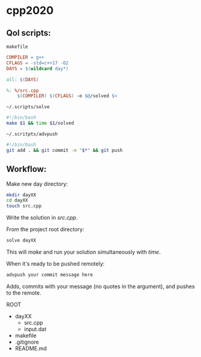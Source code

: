 # cpp2020

## Qol scripts:

`makefile`

```makefile
COMPILER = g++
CFLAGS = -std=c++17 -O2
DAYS = $(wildcard day*)

all: $(DAYS)

%: %/src.cpp
	$(COMPILER) $(CFLAGS) -o $@/solved $<
```

`~/.scripts/solve`

```bash
#!/bin/bash
make $1 && time $1/solved
```

`~/.scritpts/advpush`

```bash
#!/bin/bash
git add . && git commit -m "$*" && git push
```

## Workflow:

Make new day directory:

```bash
mkdir dayXX
cd dayXX
touch src.cpp
```

Write the solution in *src.cpp*.

From the project root directory:

```bash
solve dayXX
```

This will *make* and run your solution simultaneously
with *time*.

When it's ready to be pushed remotely:

```bash
advpush your commit message here
```

Adds, commits with your message (no quotes in the argument), and pushes to the remote.

ROOT
* dayXX
    * src.cpp
    * input.dat
* makefile
* .gitignore
* README.md